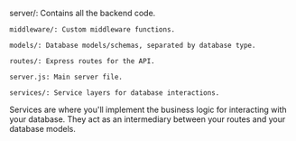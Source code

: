 server/: Contains all the backend code.

    middleware/: Custom middleware functions.   

    models/: Database models/schemas, separated by database type.

    routes/: Express routes for the API.

    server.js: Main server file.

    services/: Service layers for database interactions.

Services are where you'll implement the business logic for interacting with your
database. They act as an intermediary between your routes and your database
models.

